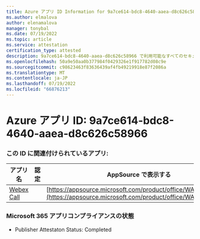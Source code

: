 ```yaml
---
title: Azure アプリ ID Information for 9a7ce614-bdc8-4640-aaea-d8c626c58966
ms.author: elmalova
author: elenamalova
manager: tonybal
ms.date: 07/19/2022
ms.topic: article
ms.service: attestation
certification_type: attested
description: 9a7ce614-bdc8-4640-aaea-d8c626c58966 で利用可能なすべてのセキュリティとコンプライアンス情報。
ms.openlocfilehash: 50a9e50aa0b377984f0429326e1f917782d08c9e
ms.sourcegitcommit: c98623463f83636439af4fb49219918e87f2086a
ms.translationtype: MT
ms.contentlocale: ja-JP
ms.lasthandoff: 07/19/2022
ms.locfileid: "66876213"
---
```

# <a name="azure-app-id-9a7ce614-bdc8-4640-aaea-d8c626c58966"></a>Azure アプリ ID: 9a7ce614-bdc8-4640-aaea-d8c626c58966


### <a name="apps-associated-with-this-id"></a>この ID に関連付けられているアプリ:
| **アプリ名** | **認定** | **AppSource で表示する** |
|--------------|---------------|-----------------------|
| [Webex Call](../forward/WA200001495.md) |  | [https://appsource.microsoft.com/product/office/WA200001495](https://appsource.microsoft.com/product/office/WA200001495) |

### <a name="microsoft-365-app-compliance-status"></a>Microsoft 365 アプリコンプライアンスの状態
- Publisher Attestaton Status: Completed
